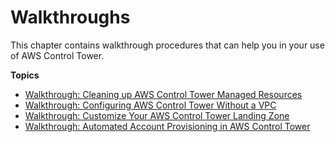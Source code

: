 # Walkthroughs<a name="walkthroughs"></a>

This chapter contains walkthrough procedures that can help you in your use of AWS Control Tower\.

**Topics**
+ [Walkthrough: Cleaning up AWS Control Tower Managed Resources](walkthrough-delete.md)
+ [Walkthrough: Configuring AWS Control Tower Without a VPC](configure-without-vpc.md)
+ [Walkthrough: Customize Your AWS Control Tower Landing Zone](customize-landing-zone.md)
+ [Walkthrough: Automated Account Provisioning in AWS Control Tower](automated-provisioning-walkthrough.md)